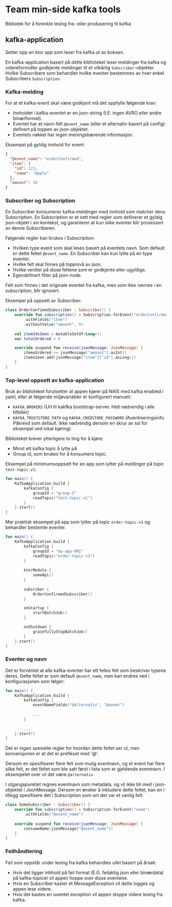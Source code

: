 # Team min-side kafka tools

Bibliotek for å forenkle lesing fra- eller produsering til kafka

## kafka-application

Setter opp en ktor app som leser fra kafka ut av boksen. 

En kafka-application basert på dette biblioteket leser meldinger fra kafka og videreformidler godkjente meldinger til et
vilkårlig `Subscriber`-objekter. Hvilke Subscribere som behandler hvilke eventer bestemmes av hver enkel Subscribers `Subscription`.

### Kafka-melding

For at et kafka-event skal være godkjent må det oppfylle følgende krav:

 - Innholdet i kafka-eventet er en json-string (I.E. ingen AVRO eller andre binærformat).
 - Eventet har et navn-felt `@event_name` (eller et alternativ basert på config) definert på toppen av json-objektet.
 - Eventets nøkkel har ingen meningsbærende informasjon.

Eksempel på gyldig innhold for event:

```json
{
  "@event_name": "orderConfirmed",
  "item": {
    "id": 123,
    "name": "Apple"
  },
  "amount": 10
}
```

### Subscriber og Subscription

En Subscriber konsumerer kafka-meldinger med innhold som matcher dens Subscription. En Subscription er et sett med regler
som definerer et gyldig json-objekt i sin kontekst, og garanterer at kun slike eventer blir prosessert av denne Subscriberen.

Følgende regler kan brukes i Subscription:

 - Hvilken type event som skal leses basert på eventets navn. Som default er dette feltet `@event_name`. En Subscriber kan kun lytte på én type eventer.
 - Hvilke felt skal finnes på toppnivå av json.
 - Hvilke verdier på disse feltene som er godkjente eller ugyldige.
 - Egendefinert filter på json-node. 

Felt som finnes i det originale eventet fra kafka, men som ikke nevnes i en subscription, blir ignorert.

Eksempel på oppsett av Subscriber:

```kotlin
class OrderConfimedSubscriber : Subscriber() {
    override fun subscription() = Subscription.forEvent("orderConfirmed")
        .withFields("item")
        .withoutValue("amount", 0)
    
    val itemIdsSeen = mutableSetOf<Long>()
    var totalOrdered = 0

    override suspend fun receive(jsonMessage: JsonMessage) {
        itemsOrdered += jsonMessage["amount"].asInt()
        itemsSeen.add(jsonMessage["item"]["id"].asLong())
    }
}
```

### Top-level oppsett av kafka-application

Bruk av biblioteket forutsetter at appen kjører på NAIS med 
kafka enabled i yaml, eller at følgende miljøvariabler er konfigurert manuelt:

 - `KAFKA_BROKERS` (Url til kakfka bootstrap-server. Helt nødvendig i alle tilfeller)
 - `KAFKA_TRUSTSTORE_PATH` og `KAFKA_CREDSTORE_PASSWORD` (Auentiseringsinfo. Påkrevd som default. Ikke nødvendig dersom en skrur av ssl for eksempel ved lokal kjøring)

Biblioteket krever ytterligere to ting for å kjøre:

 - Minst ett kafka topic å lytte på
 - Group id, som brukes for å konsumere topic.

Eksempel på minimumsoppsett for en app som lytter på meldinger på topic `test-topic-v1`. 

```kotlin
fun main() {
    KafkaApplication.build {
        kafkaConfig {
            groupId = "group-1"
            readTopic("test-topic-v1")
        }
    }.start()
}
```

Mer praktisk eksempel på app som lytter på topic `order-topic-v1` og behandler bestemte eventer.

```kotlin
fun main() {
    KafkaApplication.build {
        kafkaConfig {
            groupId = "my-app-001"
            readTopic("order-topic-v1")
        }
        
        ktorModule {
            someApi()
        }
        
        subsriber {
            OrderConfirmedSubscriber()
        }

        onStartup {
            startBatchJob()
        }

        onShutdown {
            gracefullyStopBatchJob()
        }
    }.start()
}
```

### Eventer og navn

Det er forventet at alle kafka-eventer har ett felles felt som beskriver typene deres. Dette feltet er som default
`@event_name`, men kan endres ved i konfigurasjonen som følger:

```kotlin
fun main() {
    KafkaApplication.build {
        kafkaConfig {
            eventNameFields("@alternativ", "@annet")
            
            ...
        }
        
        ...
    }.start()
}
```

Det er ingen spesielle regler for hvordan dette feltet ser ut, men konvensjonen er at det er prefikset med '@'.

Dersom en spesifiserer flere felt som mulig eventnavn, og et event har flere slike felt, er det feltet som
ble satt først i lista som er gjeldende eventnavn. I eksempelet over vil det være `@alternativ`.

I utgangspunktet regnes eventnavn som metadata, og vil ikke bli med i json-objektet i JsonMessage. Dersom en ønsker
å inkludere dette feltet, kan en i tillegg spesifisere det i Subscription som om det var et vanlig felt:

```kotlin
class SomeSubscriber : Subscriber() {
    override fun subscription() = Subscription.forEvent("name")
        .withFields("@event_name")
    
    override suspend fun receive(jsonMessage: JsonMessage) {
        consumeName(jsonMessage["@event_name"])
    }
}
```

### Feilhåndtering

Feil som oppstår under lesing fra kafka behandles ulikt basert på årsak:

 - Hvis det ligger inhhold på feil format (E.G. feilaktig json eller binærdata) på kafka-topicet vil appen hoppe over disse eventene. 
 - Hvis en Subscriber kaster et MessageException vil dette logges og appen lese videre.
 - Hvis det kastes en uventet exception vil appen stoppe videre lesing fra kafka. 
